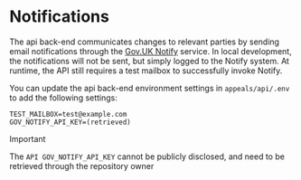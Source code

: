 # Notifications

The api back-end communicates changes to relevant parties by sending email notifications through the [Gov.UK Notify](https://www.notifications.service.gov.uk/) service.
In local development, the notifications will not be sent, but simply logged to the Notify system. At runtime, the API still requires a test mailbox to successfully invoke Notify.

You can update the api back-end environment settings in `appeals/api/.env` to add the following settings:

```shell
TEST_MAILBOX=test@example.com
GOV_NOTIFY_API_KEY=(retrieved)
```

> [!IMPORTANT]
> The `API GOV_NOTIFY_API_KEY` cannot be publicly disclosed, and need to be retrieved through the repository owner
